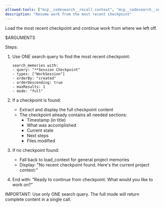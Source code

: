 ```yaml
---
allowed-tools: ["mcp__codesearch__recall_context", "mcp__codesearch__search_memories", "mcp__codesearch__load_context", "mcp__codesearch__unified_memory"]
description: "Resume work from the most recent checkpoint"
---
```


Load the most recent checkpoint and continue work from where we left off.

$ARGUMENTS

Steps:
1. Use ONE search query to find the most recent checkpoint:
   ```
   search_memories with:
   - query: "**Session Checkpoint"
   - types: ["WorkSession"] 
   - orderBy: "created"
   - orderDescending: true
   - maxResults: 1
   - mode: "full"
   ```

2. If a checkpoint is found:
   - Extract and display the full checkpoint content
   - The checkpoint already contains all needed sections:
     - Timestamp (in title)
     - What was accomplished
     - Current state
     - Next steps
     - Files modified

3. If no checkpoint found:
   - Fall back to load_context for general project memories
   - Display: "No recent checkpoint found. Here's the current project context:"

4. End with: "Ready to continue from checkpoint. What would you like to work on?"

IMPORTANT: Use only ONE search query. The full mode will return complete content in a single call.